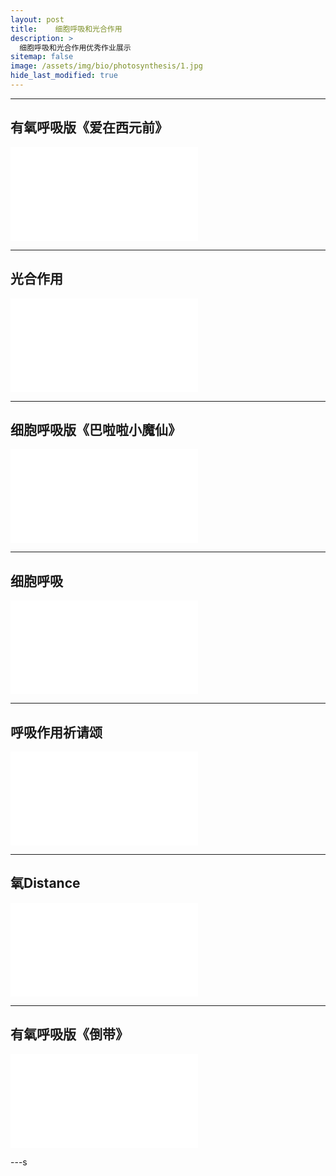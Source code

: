 ```yaml
---
layout: post
title:    细胞呼吸和光合作用
description: >
  细胞呼吸和光合作用优秀作业展示
sitemap: false
image: /assets/img/bio/photosynthesis/1.jpg
hide_last_modified: true
---
```


---

## 有氧呼吸版《爱在西元前》

<div class="video-container">
  <iframe src="//player.bilibili.com/player.html?isOutside=true&aid=1954469093&bvid=BV1uC41177eZ&cid=1539191042&p=1" scrolling="no" border="0" frameborder="no" framespacing="0" allowfullscreen="true"></iframe>
</div>

---

## 光合作用

<div class="video-container">
  <iframe src="//player.bilibili.com/player.html?isOutside=true&aid=1704398605&bvid=BV1TT421X7vh&cid=1539195648&p=1" scrolling="no" border="0" frameborder="no" framespacing="0" allowfullscreen="true"></iframe>
</div>

---

## 细胞呼吸版《巴啦啦小魔仙》

<div class="video-container">
  <iframe src="//player.bilibili.com/player.html?isOutside=true&aid=1554272146&bvid=BV1i1421B7uy&cid=1539195644&p=1" scrolling="no" border="0" frameborder="no" framespacing="0" allowfullscreen="true"></iframe>
</div>

---

## 细胞呼吸

<div class="video-container">
  <iframe src="//player.bilibili.com/player.html?isOutside=true&aid=1954452375&bvid=BV15C41177fv&cid=1539195761&p=1" scrolling="no" border="0" frameborder="no" framespacing="0" allowfullscreen="true"></iframe>
</div>

---

## 呼吸作用祈请颂

<div class="video-container">
  <iframe src="//player.bilibili.com/player.html?isOutside=true&aid=1804542656&bvid=BV1ob421b73e&cid=1544068934&p=1" scrolling="no" border="0" frameborder="no" framespacing="0" allowfullscreen="true"></iframe>
</div>

---

## 氧Distance

<div class="video-container">
  <iframe src="//player.bilibili.com/player.html?isOutside=true&aid=1904652990&bvid=BV1UU411f7Gf&cid=1547178138&p=1" scrolling="no" border="0" frameborder="no" framespacing="0" allowfullscreen="true"></iframe>
</div>

---

## 有氧呼吸版《倒带》

<div class="video-container">
  <iframe src="//player.bilibili.com/player.html?isOutside=true&aid=1104324332&bvid=BV1sw4m197c8&cid=1539186636&p=1" scrolling="no" border="0" frameborder="no" framespacing="0" allowfullscreen="true"></iframe>
</div>

---s
